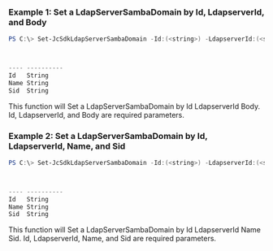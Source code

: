 ### Example 1: Set a LdapServerSambaDomain by Id, LdapserverId, and Body
```powershell
PS C:\> Set-JcSdkLdapServerSambaDomain -Id:(<string>) -LdapserverId:(<string>) -Body:(<JumpCloud.SDK.V2.Models.SambaDomain>)



---- ----------
Id   String
Name String
Sid  String


```

This function will Set a LdapServerSambaDomain by Id LdapserverId Body. Id, LdapserverId, and Body are required parameters.

### Example 2: Set a LdapServerSambaDomain by Id, LdapserverId, Name, and Sid
```powershell
PS C:\> Set-JcSdkLdapServerSambaDomain -Id:(<string>) -LdapserverId:(<string>) -Name:(<string>) -Sid:(<string>)



---- ----------
Id   String
Name String
Sid  String


```

This function will Set a LdapServerSambaDomain by Id LdapserverId Name Sid. Id, LdapserverId, Name, and Sid are required parameters.

